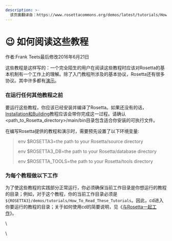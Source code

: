 ```yaml
---
description: >-
  该页面翻译自：https://www.rosettacommons.org/demos/latest/tutorials/How_To_Read_These_Tutorials/Tutorial_Setup
---
```


# 😉 如何阅读这些教程

作者:Frank Teets最后修改2016年6月21日

这些教程是这样写的：一个完全陌生的用户在阅读这些教程时应该对Rosetta的基本机制有一个工作上的理解。除了入门教程所涉及的基本协议，Rosetta还有很多协议。其中许多都有[演示](https://www.rosettacommons.org/demos/latest/demos-by-category)。

### 在运行任何其他教程之前&#x20;

要运行这些教程，你应该已经安装并编译了Rosetta。如果还没有的话，[Installation和Building](安装Rosetta.md)教程应该会带你完成这一过程。请确认\<path\_to\_Rosetta\_directory>/main/bin目录包含适合你安装的可执行文件。

在编写Rosetta提供的教程和演示时，需要预先设置了以下环境变量:

> env $ROSETTA3=the path to your Rosetta/source directory
>
> env $ROSETTA3\_DB=the path to your Rosetta/database directory
>
> env $ROSETTA\_TOOLS=the path to your Rosetta/tools directory

### 为每个教程做以下工作

为了使这些教程的实践部分正常运行，你必须确保当前工作目录是你想运行的教程的目录；例如，对于这个教程，你的当前工作目录必须是`${ROSETTA3}/demos/tutorials/How_To_Read_These_Tutorials`。因此，cd进入你要运行的教程的目录；关于如何使用cd的简要说明，见《[与Rosetta一起工作](与Rosetta一起工作.md)》。

\


\
